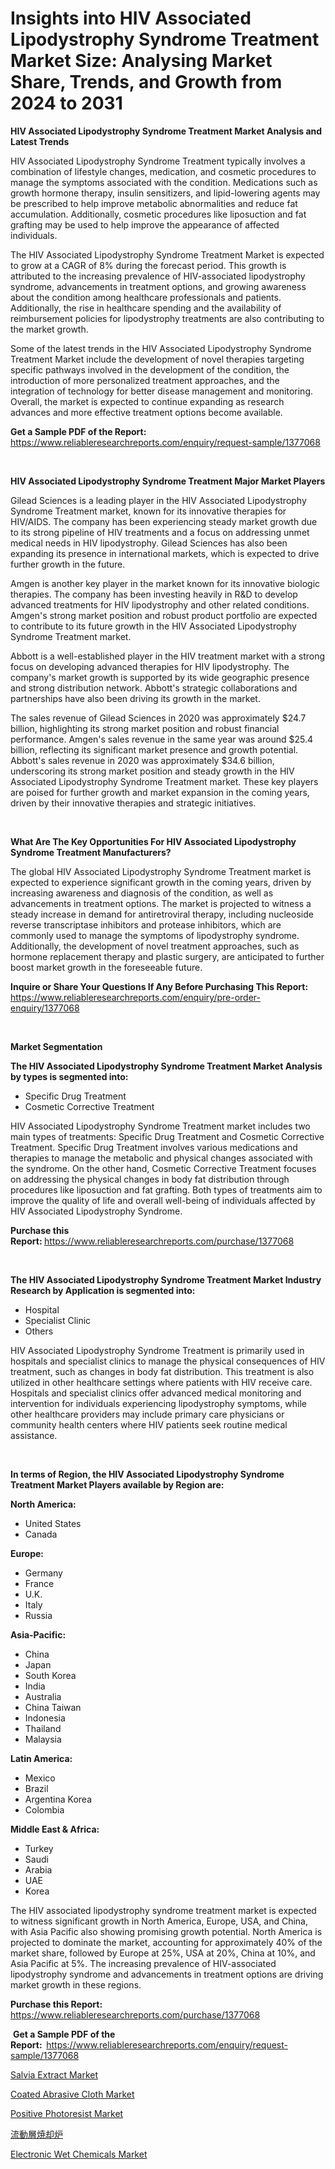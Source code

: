 <p><h1>Insights into HIV Associated Lipodystrophy Syndrome Treatment Market Size: Analysing Market Share, Trends, and Growth from 2024 to 2031</h1></p><p><strong>HIV Associated Lipodystrophy Syndrome Treatment Market Analysis and Latest Trends</strong></p>
<p><p>HIV Associated Lipodystrophy Syndrome Treatment typically involves a combination of lifestyle changes, medication, and cosmetic procedures to manage the symptoms associated with the condition. Medications such as growth hormone therapy, insulin sensitizers, and lipid-lowering agents may be prescribed to help improve metabolic abnormalities and reduce fat accumulation. Additionally, cosmetic procedures like liposuction and fat grafting may be used to help improve the appearance of affected individuals.</p><p>The HIV Associated Lipodystrophy Syndrome Treatment Market is expected to grow at a CAGR of 8% during the forecast period. This growth is attributed to the increasing prevalence of HIV-associated lipodystrophy syndrome, advancements in treatment options, and growing awareness about the condition among healthcare professionals and patients. Additionally, the rise in healthcare spending and the availability of reimbursement policies for lipodystrophy treatments are also contributing to the market growth.</p><p>Some of the latest trends in the HIV Associated Lipodystrophy Syndrome Treatment Market include the development of novel therapies targeting specific pathways involved in the development of the condition, the introduction of more personalized treatment approaches, and the integration of technology for better disease management and monitoring. Overall, the market is expected to continue expanding as research advances and more effective treatment options become available.</p></p>
<p><strong>Get a Sample PDF of the Report:&nbsp;</strong> <a href="https://www.reliableresearchreports.com/enquiry/request-sample/1377068">https://www.reliableresearchreports.com/enquiry/request-sample/1377068</a></p>
<p>&nbsp;</p>
<p><strong>HIV Associated Lipodystrophy Syndrome Treatment Major Market Players</strong></p>
<p><p>Gilead Sciences is a leading player in the HIV Associated Lipodystrophy Syndrome Treatment market, known for its innovative therapies for HIV/AIDS. The company has been experiencing steady market growth due to its strong pipeline of HIV treatments and a focus on addressing unmet medical needs in HIV lipodystrophy. Gilead Sciences has also been expanding its presence in international markets, which is expected to drive further growth in the future.</p><p>Amgen is another key player in the market known for its innovative biologic therapies. The company has been investing heavily in R&D to develop advanced treatments for HIV lipodystrophy and other related conditions. Amgen's strong market position and robust product portfolio are expected to contribute to its future growth in the HIV Associated Lipodystrophy Syndrome Treatment market.</p><p>Abbott is a well-established player in the HIV treatment market with a strong focus on developing advanced therapies for HIV lipodystrophy. The company's market growth is supported by its wide geographic presence and strong distribution network. Abbott's strategic collaborations and partnerships have also been driving its growth in the market.</p><p>The sales revenue of Gilead Sciences in 2020 was approximately $24.7 billion, highlighting its strong market position and robust financial performance. Amgen's sales revenue in the same year was around $25.4 billion, reflecting its significant market presence and growth potential. Abbott's sales revenue in 2020 was approximately $34.6 billion, underscoring its strong market position and steady growth in the HIV Associated Lipodystrophy Syndrome Treatment market. These key players are poised for further growth and market expansion in the coming years, driven by their innovative therapies and strategic initiatives.</p></p>
<p>&nbsp;</p>
<p><strong>What Are The Key Opportunities For HIV Associated Lipodystrophy Syndrome Treatment Manufacturers?</strong></p>
<p><p>The global HIV Associated Lipodystrophy Syndrome Treatment market is expected to experience significant growth in the coming years, driven by increasing awareness and diagnosis of the condition, as well as advancements in treatment options. The market is projected to witness a steady increase in demand for antiretroviral therapy, including nucleoside reverse transcriptase inhibitors and protease inhibitors, which are commonly used to manage the symptoms of lipodystrophy syndrome. Additionally, the development of novel treatment approaches, such as hormone replacement therapy and plastic surgery, are anticipated to further boost market growth in the foreseeable future.</p></p>
<p><strong>Inquire or Share Your Questions If Any Before Purchasing This Report:</strong> <a href="https://www.reliableresearchreports.com/enquiry/pre-order-enquiry/1377068">https://www.reliableresearchreports.com/enquiry/pre-order-enquiry/1377068</a></p>
<p>&nbsp;</p>
<p><strong>Market Segmentation</strong></p>
<p><strong>The HIV Associated Lipodystrophy Syndrome Treatment Market Analysis by types is segmented into:</strong></p>
<p><ul><li>Specific Drug Treatment</li><li>Cosmetic Corrective Treatment</li></ul></p>
<p><p>HIV Associated Lipodystrophy Syndrome Treatment market includes two main types of treatments: Specific Drug Treatment and Cosmetic Corrective Treatment. Specific Drug Treatment involves various medications and therapies to manage the metabolic and physical changes associated with the syndrome. On the other hand, Cosmetic Corrective Treatment focuses on addressing the physical changes in body fat distribution through procedures like liposuction and fat grafting. Both types of treatments aim to improve the quality of life and overall well-being of individuals affected by HIV Associated Lipodystrophy Syndrome.</p></p>
<p><strong>Purchase this Report:&nbsp;</strong><a href="https://www.reliableresearchreports.com/purchase/1377068">https://www.reliableresearchreports.com/purchase/1377068</a></p>
<p>&nbsp;</p>
<p><strong>The HIV Associated Lipodystrophy Syndrome Treatment Market Industry Research by Application is segmented into:</strong></p>
<p><ul><li>Hospital</li><li>Specialist Clinic</li><li>Others</li></ul></p>
<p><p>HIV Associated Lipodystrophy Syndrome Treatment is primarily used in hospitals and specialist clinics to manage the physical consequences of HIV treatment, such as changes in body fat distribution. This treatment is also utilized in other healthcare settings where patients with HIV receive care. Hospitals and specialist clinics offer advanced medical monitoring and intervention for individuals experiencing lipodystrophy symptoms, while other healthcare providers may include primary care physicians or community health centers where HIV patients seek routine medical assistance.</p></p>
<p>&nbsp;</p>
<p><strong>In terms of Region, the HIV Associated Lipodystrophy Syndrome Treatment Market Players available by Region are:</strong></p>
<p>
    <p> <strong> North America: </strong>
        <ul>
            <li>United States</li>
            <li>Canada</li>
        </ul>
        </p> 
    <p> <strong> Europe: </strong>
        <ul>
            <li>Germany</li>
            <li>France</li>
            <li>U.K.</li>
            <li>Italy</li>
            <li>Russia</li>
        </ul>
        </p> 
    <p> <strong> Asia-Pacific: </strong>
        <ul>
            <li>China</li>
            <li>Japan</li>
            <li>South Korea</li>
            <li>India</li>
            <li>Australia</li>
            <li>China Taiwan</li>
            <li>Indonesia</li>
            <li>Thailand</li>
            <li>Malaysia</li>
        </ul>
        </p> 
    <p> <strong> Latin America: </strong>
        <ul>
            <li>Mexico</li>
            <li>Brazil</li>
            <li>Argentina Korea</li>
            <li>Colombia</li>
        </ul>
        </p> 
    <p> <strong> Middle East & Africa: </strong>
        <ul>
            <li>Turkey</li>
            <li>Saudi</li>
            <li>Arabia</li>
            <li>UAE</li>
            <li>Korea</li>
        </ul>
    </p>
    </p>
<p><p>The HIV associated lipodystrophy syndrome treatment market is expected to witness significant growth in North America, Europe, USA, and China, with Asia Pacific also showing promising growth potential. North America is projected to dominate the market, accounting for approximately 40% of the market share, followed by Europe at 25%, USA at 20%, China at 10%, and Asia Pacific at 5%. The increasing prevalence of HIV-associated lipodystrophy syndrome and advancements in treatment options are driving market growth in these regions.</p></p>
<p><strong>Purchase this Report: </strong><a href="https://www.reliableresearchreports.com/purchase/1377068">https://www.reliableresearchreports.com/purchase/1377068</a></p>
<p>&nbsp;<strong>Get a Sample PDF of the Report:&nbsp;&nbsp;</strong><a href="https://www.reliableresearchreports.com/enquiry/request-sample/1377068">https://www.reliableresearchreports.com/enquiry/request-sample/1377068</a></p>
<p><strong></strong></p>
<p><p><a href="https://view.publitas.com/reportprime-1/salvia-extract-market-growth-market-trends-covid-19-impact-and-forecasts-for-period-from-2024-2031/">Salvia Extract Market</a></p><p><a href="https://view.publitas.com/reportprime-1/coated-abrasive-cloth-market-size-share-trends-analysis-report-by-material-by-type-by-end-user-by-region-and-segment-forecasts-2024-2031/">Coated Abrasive Cloth Market</a></p><p><a href="https://woozy-pyroraptor-a1f.notion.site/Positive-Photoresist-Market-Size-Focuses-on-Market-Dynamics-In-Depth-Analysis-and-Future-Projection-9cca3790411d4a41a80d4e721c4fd335">Positive Photoresist Market</a></p><p><a href="https://medium.com/@evanmedhurst2023/%E6%B5%81%E5%8B%95%E5%BA%8A%E7%84%BC%E5%8D%B4%E7%82%89%E5%B8%82%E5%A0%B4-%E7%AB%B6%E4%BA%89%E5%88%86%E6%9E%90-%E5%B8%82%E5%A0%B4%E5%8B%95%E5%90%91-2031%E5%B9%B4%E3%81%BE%E3%81%A7%E3%81%AE%E4%BA%88%E6%B8%AC-9acbcb103bd4">流動層焼却炉</a></p><p><a href="https://bubble-tree-ea4.notion.site/Global-Electronic-Wet-Chemicals-Market-Size-and-Market-Trends-Insights-and-Projections-from-2024-to-df9ac1df748f4379a6cc77fd03297cf2">Electronic Wet Chemicals Market</a></p></p>